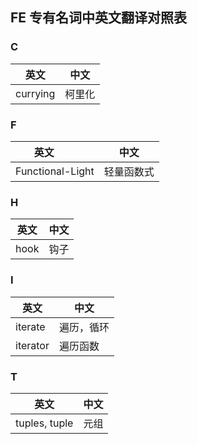  ## FE 专有名词中英文翻译对照表

### C

英文         | 中文
------------ | -------------
currying | 柯里化

### F

英文         | 中文
------------ | -------------
Functional-Light | 轻量函数式

### H

英文         | 中文
------------ | -------------
hook | 钩子

### I

英文         | 中文
------------ | -------------
iterate | 遍历，循环
iterator | 遍历函数

### T

英文         | 中文
------------ | -------------
tuples, tuple | 元组
